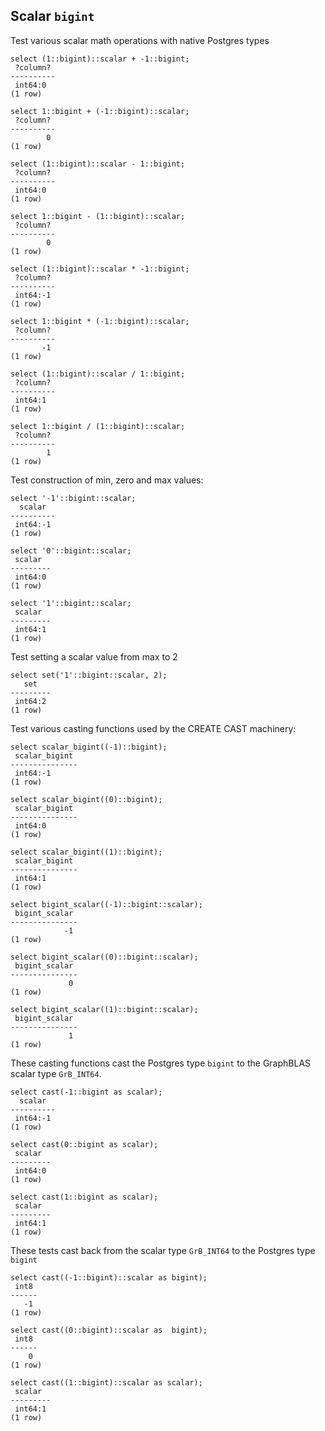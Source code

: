 
## Scalar `bigint`

Test various scalar math operations with native Postgres types
``` postgres-console
select (1::bigint)::scalar + -1::bigint;
 ?column? 
----------
 int64:0
(1 row)

select 1::bigint + (-1::bigint)::scalar;
 ?column? 
----------
        0
(1 row)

select (1::bigint)::scalar - 1::bigint;
 ?column? 
----------
 int64:0
(1 row)

select 1::bigint - (1::bigint)::scalar;
 ?column? 
----------
        0
(1 row)

select (1::bigint)::scalar * -1::bigint;
 ?column? 
----------
 int64:-1
(1 row)

select 1::bigint * (-1::bigint)::scalar;
 ?column? 
----------
       -1
(1 row)

select (1::bigint)::scalar / 1::bigint;
 ?column? 
----------
 int64:1
(1 row)

select 1::bigint / (1::bigint)::scalar;
 ?column? 
----------
        1
(1 row)

```
Test construction of min, zero and max values:
``` postgres-console
select '-1'::bigint::scalar;
  scalar  
----------
 int64:-1
(1 row)

select '0'::bigint::scalar;
 scalar  
---------
 int64:0
(1 row)

select '1'::bigint::scalar;
 scalar  
---------
 int64:1
(1 row)

```
Test setting a scalar value from max to 2
``` postgres-console
select set('1'::bigint::scalar, 2);
   set   
---------
 int64:2
(1 row)

```
Test various casting functions used by the CREATE CAST machinery:
``` postgres-console
select scalar_bigint((-1)::bigint);
 scalar_bigint 
---------------
 int64:-1
(1 row)

select scalar_bigint((0)::bigint);
 scalar_bigint 
---------------
 int64:0
(1 row)

select scalar_bigint((1)::bigint);
 scalar_bigint 
---------------
 int64:1
(1 row)

select bigint_scalar((-1)::bigint::scalar);
 bigint_scalar 
---------------
            -1
(1 row)

select bigint_scalar((0)::bigint::scalar);
 bigint_scalar 
---------------
             0
(1 row)

select bigint_scalar((1)::bigint::scalar);
 bigint_scalar 
---------------
             1
(1 row)

```
These casting functions cast the Postgres type `bigint` to the
GraphBLAS scalar type `GrB_INT64`.
``` postgres-console
select cast(-1::bigint as scalar);
  scalar  
----------
 int64:-1
(1 row)

select cast(0::bigint as scalar);
 scalar  
---------
 int64:0
(1 row)

select cast(1::bigint as scalar);
 scalar  
---------
 int64:1
(1 row)

```
These tests cast back from the scalar type `GrB_INT64` to the
Postgres type `bigint`
``` postgres-console
select cast((-1::bigint)::scalar as bigint);
 int8 
------
   -1
(1 row)

select cast((0::bigint)::scalar as  bigint);
 int8 
------
    0
(1 row)

select cast((1::bigint)::scalar as scalar);
 scalar  
---------
 int64:1
(1 row)

```
